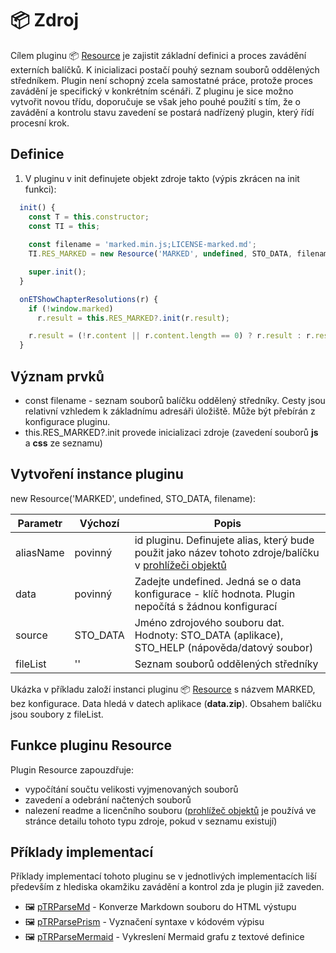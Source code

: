 # 📦 Zdroj

Cílem pluginu 📦 [Resource][Resource] je zajistit základní definici a proces zavádění externích balíčků. K inicializaci postačí pouhý seznam souborů oddělených středníkem. Plugin není schopný zcela samostatné práce, protože proces zavádění je specifický v konkrétním scénáři. Z pluginu je sice možno vytvořit novou třídu, doporučuje se však jeho pouhé použití s tím, že o zavádění a kontrolu stavu zavedení se postará nadřízený plugin, který řídí procesní krok.

## Definice

1. V pluginu v init definujete objekt zdroje takto (výpis zkrácen na init funkci):

```javascript
  init() {
    const T = this.constructor;
    const TI = this;
    
    const filename = 'marked.min.js;LICENSE-marked.md';
    TI.RES_MARKED = new Resource('MARKED', undefined, STO_DATA, filename);

    super.init();
  }

  onETShowChapterResolutions(r) {
    if (!window.marked)
      r.result = this.RES_MARKED?.init(r.result);

    r.result = (!r.content || r.content.length == 0) ? r.result : r.result.then(() => r.content = marked.parse(r.content));
  }
```

## Význam prvků

- const filename - seznam souborů balíčku oddělený středníky. Cesty jsou relativní vzhledem k základnímu adresáři úložiště. Může být přebírán z konfigurace pluginu.
- this.RES_MARKED?.init provede inicializaci zdroje (zavedení souborů **js** a **css** ze seznamu)

## Vytvoření instance pluginu

new Resource('MARKED', undefined, STO_DATA, filename):

| Parametr | Výchozí | Popis |
|---|---|---|
| aliasName | povinný | id pluginu. Definujete alias, který bude použit jako název tohoto zdroje/balíčku v [prohlížeči objektů][oexplorer] |
| data | povinný | Zadejte undefined. Jedná se o data konfigurace - klíč hodnota. Plugin nepočítá s žádnou konfigurací |
| source | STO_DATA | Jméno zdrojového souboru dat. Hodnoty: STO_DATA (aplikace), STO_HELP (nápověda/datový soubor) |
| fileList | '' | Seznam souborů oddělených středníky |

Ukázka v příkladu založí instanci pluginu 📦 [Resource][Resource] s názvem MARKED, bez konfigurace. Data hledá v datech aplikace (**data.zip**). Obsahem balíčku jsou soubory z fileList.

## Funkce pluginu Resource

Plugin Resource zapouzdřuje:

- vypočítání součtu velikosti vyjmenovaných souborů
- zavedení a odebrání načtených souborů
- nalezení readme a licenčního souboru ([prohlížeč objektů][oexplorer] je používá ve stránce detailu tohoto typu zdroje, pokud v seznamu existují)

## Příklady implementací

Příklady implementací tohoto pluginu se v jednotlivých implementacích liší především z hlediska okamžiku zavádění a kontrol zda je plugin již zaveden.

- 🖼️ [pTRParseMd][pTRParseMd] - Konverze Markdown souboru do HTML výstupu
- 🖼️ [pTRParsePrism][pTRParsePrism] - Vyznačení syntaxe v kódovém výpisu
- 🖼️ [pTRParseMermaid][pTRParseMermaid] - Vykreslení Mermaid grafu z textové definice

[Resource]: :_plg:Resource.md "Resource"
[oexplorer]: oexplorer.md "Prohlížeč objektů"
[pTRParseMd]: :_plg:pTRParseMd.md "pTRParseMd"
[pTRParsePrism]: :_plg:pTRParsePrism.md "pTRParsePrism"
[pTRParseMermaid]: :_plg:pTRParseMermaid.md "pTRParseMermaid"

